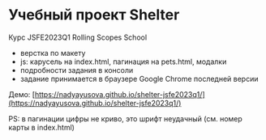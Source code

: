 # Учебный проект Shelter
Курс JSFE2023Q1 Rolling Scopes School

- верстка по макету
- js: карусель на index.html, пагинация на pets.html, модалки
- подробности задания в консоли
- задание принимается в браузере Google Chrome последней версии

Демо: [https://nadyayusova.github.io/shelter-jsfe2023q1/](https://nadyayusova.github.io/shelter-jsfe2023q1/)

PS: в пагинации цифры не криво, это шрифт неудачный (см. номер карты в index.html)
